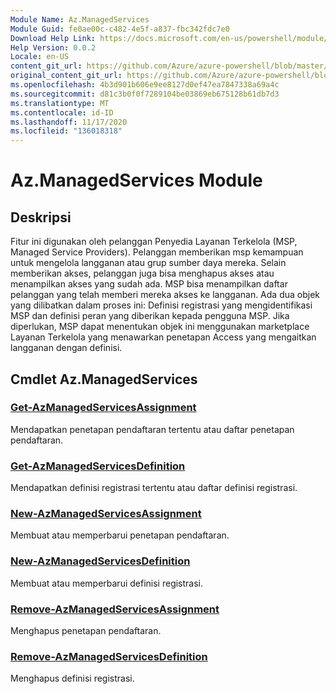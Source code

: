 ```yaml
---
Module Name: Az.ManagedServices
Module Guid: fe0ae00c-c482-4e5f-a837-fbc342fdc7e0
Download Help Link: https://docs.microsoft.com/en-us/powershell/module/az.managedservices
Help Version: 0.0.2
Locale: en-US
content_git_url: https://github.com/Azure/azure-powershell/blob/master/src/ManagedServices/ManagedServices/help/Az.ManagedServices.md
original_content_git_url: https://github.com/Azure/azure-powershell/blob/master/src/ManagedServices/ManagedServices/help/Az.ManagedServices.md
ms.openlocfilehash: 4b3d901b606e9ee8127d0ef47ea7847338a69a4c
ms.sourcegitcommit: d81c3b0f0f7289104be03869eb675128b61db7d3
ms.translationtype: MT
ms.contentlocale: id-ID
ms.lasthandoff: 11/17/2020
ms.locfileid: "136018318"
---
```

# Az.ManagedServices Module
## Deskripsi
Fitur ini digunakan oleh pelanggan Penyedia Layanan Terkelola (MSP, Managed Service Providers). Pelanggan memberikan msp kemampuan untuk mengelola langganan atau grup sumber daya mereka. Selain memberikan akses, pelanggan juga bisa menghapus akses atau menampilkan akses yang sudah ada. MSP bisa menampilkan daftar pelanggan yang telah memberi mereka akses ke langganan. Ada dua objek yang dilibatkan dalam proses ini: Definisi registrasi yang mengidentifikasi MSP dan definisi peran yang diberikan kepada pengguna MSP. Jika diperlukan, MSP dapat menentukan objek ini menggunakan marketplace Layanan Terkelola yang menawarkan penetapan Access yang mengaitkan langganan dengan definisi.

## Cmdlet Az.ManagedServices
### [Get-AzManagedServicesAssignment](Get-AzManagedServicesAssignment.md)
Mendapatkan penetapan pendaftaran tertentu atau daftar penetapan pendaftaran.

### [Get-AzManagedServicesDefinition](Get-AzManagedServicesDefinition.md)
Mendapatkan definisi registrasi tertentu atau daftar definisi registrasi.

### [New-AzManagedServicesAssignment](New-AzManagedServicesAssignment.md)
Membuat atau memperbarui penetapan pendaftaran.

### [New-AzManagedServicesDefinition](New-AzManagedServicesDefinition.md)
Membuat atau memperbarui definisi registrasi.

### [Remove-AzManagedServicesAssignment](Remove-AzManagedServicesAssignment.md)
Menghapus penetapan pendaftaran.

### [Remove-AzManagedServicesDefinition](Remove-AzManagedServicesDefinition.md)
Menghapus definisi registrasi.
